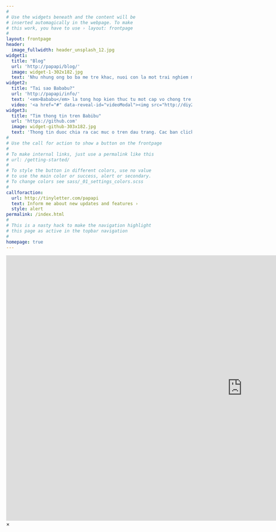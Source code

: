 ```yaml
---
#
# Use the widgets beneath and the content will be
# inserted automagically in the webpage. To make
# this work, you have to use › layout: frontpage
#
layout: frontpage
header:
  image_fullwidth: header_unsplash_12.jpg
widget1:
  title: "Blog"
  url: 'http://papapi/blog/'
  image: widget-1-302x182.jpg
  text: 'Nhu nhung ong bo ba me tre khac, nuoi con la mot trai nghiem moi me. <em>Blog</em> ghi lai nhung suy nghi va kinh nghiem thuc te cua Papapu.'
widget2:
  title: "Tai sao Bababu?"
  url: 'http://papapi/info/'
  text: '<em>Bababu</em> la tong hop kien thuc tu mot cap vo chong tre nguoi viet song va lam viec o nuoc ngoai. Nhu nhung ong bo ba me tre, vo chong Papapu phai tim hieu tu sach vo va kinh nghiem cua nguoi than de co gang cham soc Bababu. Hy vong, nhung ghi chep nay se giup ich cho cac gia dinh tuong lai.'
  video: '<a href="#" data-reveal-id="videoModal"><img src="http://diy2learn.github.io/feeling-responsive/images/start-video-feeling-responsive-302x182.jpg" width="302" height="182" alt=""/></a>'
widget3:
  title: "Tim thong tin tren Babibu"
  url: 'https://github.com'
  image: widget-github-303x182.jpg
  text: 'Thong tin duoc chia ra cac muc o tren dau trang. Cac ban click vao cac muc cu the de doc. De quay lai trang chu, chon <em>Start</em>. Neu co gop y xin lien lac qua <a href="http://twitter.com/papapi2u">@papapi2u</a>.'
#
# Use the call for action to show a button on the frontpage
#
# To make internal links, just use a permalink like this
# url: /getting-started/
#
# To style the button in different colors, use no value
# to use the main color or success, alert or secondary.
# To change colors see sass/_01_settings_colors.scss
#
callforaction:
  url: http://tinyletter.com/papapi
  text: Inform me about new updates and features ›
  style: alert
permalink: /index.html
#
# This is a nasty hack to make the navigation highlight
# this page as active in the topbar navigation
#
homepage: true
---
```


<div id="videoModal" class="reveal-modal large" data-reveal="">
  <div class="flex-video widescreen vimeo" style="display: block;">
    <iframe width="1280" height="720" src="https://www.youtube.com/embed/3b5zCFSmVvU" frameborder="0" allowfullscreen></iframe>
  </div>
  <a class="close-reveal-modal">&#215;</a>
</div>
